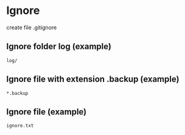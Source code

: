 # Ignore

create file .gitignore

## Ignore folder log (example)

`log/`

## Ignore file with extension .backup (example)

`*.backup`

## Ignore file (example)

`ignore.txt`
